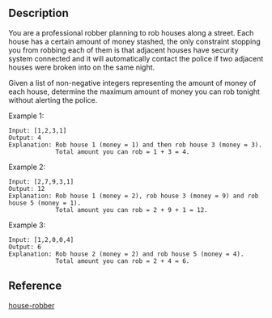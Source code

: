 ## Description

You are a professional robber planning to rob houses along a street. Each house has a certain amount of money stashed, the only constraint stopping you from robbing each of them is
that adjacent houses have security system connected and it will automatically contact the police if two adjacent houses were broken into on the same night.

Given a list of non-negative integers representing the amount of money of each house, determine the maximum amount of money you can rob tonight without alerting the police.

Example 1:
```
Input: [1,2,3,1]
Output: 4
Explanation: Rob house 1 (money = 1) and then rob house 3 (money = 3).
             Total amount you can rob = 1 + 3 = 4.
```

Example 2:

```
Input: [2,7,9,3,1]
Output: 12
Explanation: Rob house 1 (money = 2), rob house 3 (money = 9) and rob house 5 (money = 1).
             Total amount you can rob = 2 + 9 + 1 = 12.
```

Example 3:

```
Input: [1,2,0,0,4]
Output: 6
Explanation: Rob house 2 (money = 2) and rob house 5 (money = 4).
             Total amount you can rob = 2 + 4 = 6.
```

## Reference
[house-robber](https://leetcode.com/problems/house-robber/)
